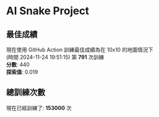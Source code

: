 
# AI Snake Project

## **最佳成績**
現在使用 GitHub Action 訓練最佳成績為在 10x10 的地圖情況下  
(時間 2024-11-24 19:51:15) 第 **791** 次訓練  
**分數**: 440  
**探索值**: 0.019

## 總訓練次數
現在已經訓練了: **153000** 次
